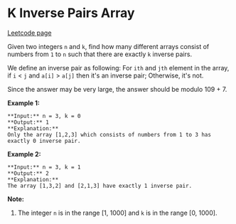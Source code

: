 # K Inverse Pairs Array
[Leetcode page](https://leetcode.com/problems/k-inverse-pairs-array/description)

Given two integers `n` and `k`, find how many different arrays consist of
numbers from `1` to `n` such that there are exactly `k` inverse pairs.

We define an inverse pair as following: For `ith` and `jth` element in the
array, if `i` < `j` and `a[i]` > `a[j]` then it's an inverse pair; Otherwise,
it's not.

Since the answer may be very large, the answer should be modulo 109 \+ 7.

**Example 1:**  

    
    
    **Input:** n = 3, k = 0
    **Output:** 1
    **Explanation:** 
    Only the array [1,2,3] which consists of numbers from 1 to 3 has exactly 0 inverse pair.
    

**Example 2:**  

    
    
    **Input:** n = 3, k = 1
    **Output:** 2
    **Explanation:** 
    The array [1,3,2] and [2,1,3] have exactly 1 inverse pair.
    

**Note:**  

  1. The integer `n` is in the range [1, 1000] and `k` is in the range [0, 1000].

